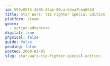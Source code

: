 ```yaml
---
id: 599c05f5-3695-44ab-89ca-ddea7bea068d
title: Star Wars: TIE Fighter Special Edition
platform: steam
genre:
  - action-adventure
digital: true
physical: false
guide: false
pending: false
posted: 2000-01-01
slug: star-wars-tie-fighter-special-edition
---
```

